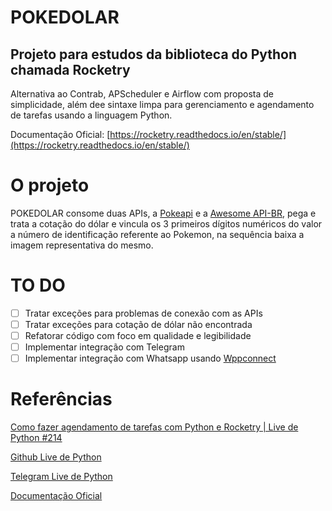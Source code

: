# POKEDOLAR
## Projeto para estudos da biblioteca do Python chamada Rocketry
Alternativa ao Contrab, APScheduler e Airflow com proposta de simplicidade, além dee sintaxe limpa para gerenciamento e agendamento de tarefas usando a linguagem Python.

Documentação Oficial:
[https://rocketry.readthedocs.io/en/stable/](https://rocketry.readthedocs.io/en/stable/)

# O projeto

POKEDOLAR consome duas APIs, a [Pokeapi](https://pokeapi.co/api/v2/pokemon) e a [Awesome API-BR](https://economia.awesomeapi.com.br/), pega e trata a cotação do dólar e vincula os 3 primeiros dígitos numéricos do valor a número de identificação referente ao Pokemon, na sequência baixa a imagem representativa do mesmo.

# TO DO

- [ ] Tratar exceções para problemas de conexão com as APIs
- [ ] Tratar exceções para cotação de dólar não encontrada
- [ ] Refatorar código com foco em qualidade e legibilidade
- [ ] Implementar integração com Telegram
- [ ] Implementar integração com Whatsapp usando [Wppconnect](https://github.com/wppconnect-team/wppconnect-server)

# Referências

[Como fazer agendamento de tarefas com Python e Rocketry | Live de Python #214](https://www.youtube.com/watch?v=eepX8Bb2BxI)

[Github Live de Python](https://github.com/dunossauro/live-de-python)

[Telegram Live de Python](https://t.me/livepython)

[Documentação Oficial](https://rocketry.readthedocs.io/en/stable/)
